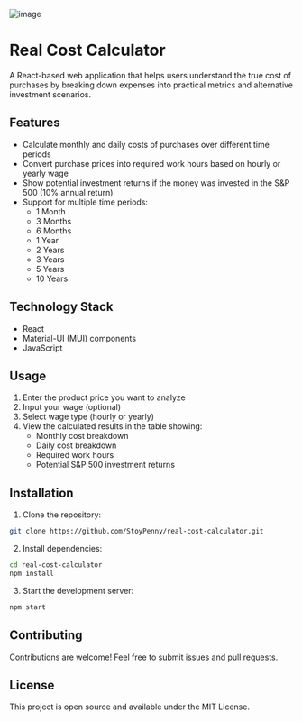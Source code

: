 ![image](https://github.com/user-attachments/assets/3cde5876-e94f-4a6f-8bda-432fdd295fb1)

# Real Cost Calculator

A React-based web application that helps users understand the true cost of purchases by breaking down expenses into practical metrics and alternative investment scenarios.

## Features

- Calculate monthly and daily costs of purchases over different time periods
- Convert purchase prices into required work hours based on hourly or yearly wage
- Show potential investment returns if the money was invested in the S&P 500 (10% annual return)
- Support for multiple time periods:
  - 1 Month
  - 3 Months
  - 6 Months
  - 1 Year
  - 2 Years
  - 3 Years
  - 5 Years
  - 10 Years

## Technology Stack

- React
- Material-UI (MUI) components
- JavaScript

## Usage

1. Enter the product price you want to analyze
2. Input your wage (optional)
3. Select wage type (hourly or yearly)
4. View the calculated results in the table showing:
   - Monthly cost breakdown
   - Daily cost breakdown
   - Required work hours
   - Potential S&P 500 investment returns

## Installation

1. Clone the repository:
```bash
git clone https://github.com/StoyPenny/real-cost-calculator.git
```

2. Install dependencies:
```bash
cd real-cost-calculator
npm install
````

3. Start the development server:
```bash
npm start
````

## Contributing

Contributions are welcome! Feel free to submit issues and pull requests.

## License

This project is open source and available under the MIT License.
